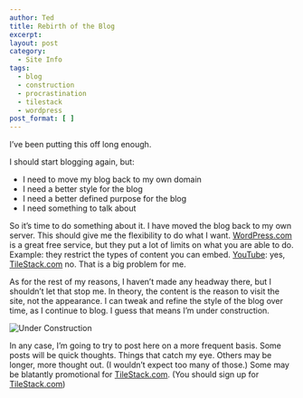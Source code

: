 ```yaml
---
author: Ted
title: Rebirth of the Blog
excerpt:
layout: post
category:
  - Site Info
tags:
  - blog
  - construction
  - procrastination
  - tilestack
  - wordpress
post_format: [ ]
---
```

I’ve been putting this off long enough.

I should start blogging again, but:

*   I need to move my blog back to my own domain
*   I need a better style for the blog
*   I need a better defined purpose for the blog
*   I need something to talk about

So it’s time to do something about it. I have moved the blog back to my own server. This should give me the flexibility to do what I want. [WordPress.com][1] is a great free service, but they put a lot of limits on what you are able to do. Example: they restrict the types of content you can embed. [YouTube][2]: yes, [TileStack.com][3] no. That is a big problem for me.

As for the rest of my reasons, I haven’t made any headway there, but I shouldn’t let that stop me. In theory, the content is the reason to visit the site, not the appearance. I can tweak and refine the style of the blog over time, as I continue to blog. I guess that means I’m under construction.

![Under Construction][4]

In any case, I’m going to try to post here on a more frequent basis. Some posts will be quick thoughts. Things that catch my eye. Others may be longer, more thought out. (I wouldn’t expect too many of those.) Some may be blatantly promotional for [TileStack.com][3]. (You should sign up for [TileStack.com][3])

 [1]: http://wordpress.com
 [2]: http://youtube.com
 [3]: http://tilestack.com
 [4]: http://tedchoward.com/blog/wp-content/uploads/2009/03/uc_large04.gif "Under Construction"